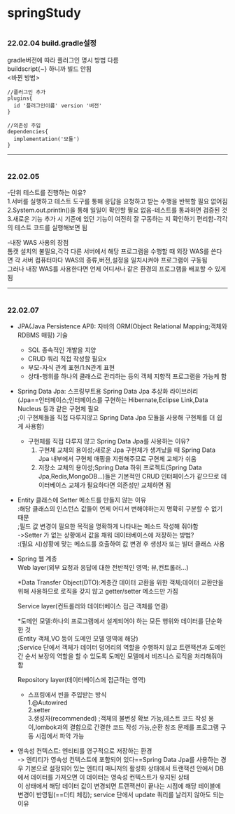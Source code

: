 # springStudy
# <H3> 22.02.04 build.gradle설정  
gradle버전에 따라 플러그인 명시 방법 다름  
buildscript{~} 하니까 빌드 안됨  
<바뀐 방법>
```
//플러그인 추가
plugins{
  id '플러그인이름' version '버전'
}
```
```
//의존성 주입
dependencies{
  implementation('모듈')
}
```
----------------------------------------------------------------------------
# <H3> 22.02.05
-단위 테스트를 진행하는 이유?  
1.서버를 실행하고 테스트 도구를 통해 응답을 요청하고 받는 수행을 반복할 필요 없어짐  
2.System.out.println()을 통해 일일이 확인할 필요 없음-테스트를 통과하면 검증된 것  
3.새로운 기능 추가 시 기존에 있던 기능이 여전히 잘 구동하는 지 확인하기 편리함-각각의 테스트 코드를 실행해보면 됨  
  
-내장 WAS 사용의 장점  
톰캣 설치의 불필요,각각 다른 서버에서 해당 프로그램을 수행할 때 외장 WAS를 쓴다면 각 서버 컴퓨터마다 WAS의 종류,버전,설정을 일치시켜야 프로그램이 구동됨  
그러나 내장 WAS를 사용한다면 언제 어디서나 같은 환경의 프로그램을 배포할 수 있게됨

------------------------------------------------------------------------------
# <H3> 22.02.07  
- JPA(Java Persistence API): 자바의 ORM(Object Relational Mapping;객체와 RDBMS 매핑) 기술
  - SQL 종속적인 개발을 지양  
  - CRUD 쿼리 직접 작성할 필요x  
  - 부모-자식 관계 표현/1:N관계 표현  
  - 상태-행위를 하나의 클래스로 관리하는 등의 객체 지향적 프로그램을 가능케 함  
    
- Spring Data Jpa: 스프링부트용 Spring Data Jpa 추상화 라이브러리  
    (Jpa==인터페이스;인터페이스를 구현하는 Hibernate,Eclipse Link,Data Nucleus 등과 같은 구현체 필요  
                  ;이 구현체들을 직접 다루지않고 Spring Data Jpa 모듈을 사용해 구현체를 더 쉽게 사용함)  
    - 구현체를 직접 다루지 않고 Spring Data Jpa를 사용하는 이유?  
        1. 구현체 교체의 용이성;새로운 Jpa 구현체가 생겨났을 때 Spring Data Jpa 내부에서 구현체 매핑을 지원해주므로 구현체 교체가 쉬움  
        2. 저장소 교체의 용이성;Spring Data 하위 프로젝트(Spring Data Jpa,Redis,MongoDB...)들은 기본적인 CRUD 인터페이스가 같으므로 데이터베이스 교체가 필요하다면 의존성만 교체하면 됨  
  
- Entity 클래스에 Setter 메소드를 만들지 않는 이유  
    :해당 클래스의 인스턴스 값들이 언제 어디서 변해야하는지 명확히 구분할 수 없기 때문  
     ;필드 값 변경이 필요한 목적을 명확하게 나타내는 메소드 작성해 줘야함  
  ->Setter 가 없는 상황에서 값을 채워 데이터베이스에 저장하는 방법?  
    :(필요 시)상황에 맞는 메소드를 호출하여 값 변경 후 생성자 또는 빌더 클래스 사용  
  
- Spring 웹 계층  
  Web layer(외부 요청과 응답에 대한 전반적인 영역; 뷰,컨트롤러...)  
  
  *Data Transfer Object(DTO):계층간 데이터 교환을 위한 객체;데이터 교환만을 위해 사용하므로 로직을 갖지 않고 getter/setter 메소드만 가짐  
  
  Service layer(컨트롤러와 데이터베이스 접근 객체를 연결)  
  
  *도메인 모델:하나의 프로그램에서 설계되어야 하는 모든 행위와 데이터를 단순화한 것  
  (Entity 객체,VO 등이 도메인 모델 영역에 해당)  
  ;Service 단에서 객체가 데이터 덩어리의 역할을 수행하지 않고 트랜잭션과 도메인 간 순서 보장의 역할을 할 수 있도록 도메인 모델에서 비즈니스 로직을 처리해줘야 함  
  
  Repository layer(데이터베이스에 접근하는 영역)  
  
  - 스프링에서 빈을 주입받는 방식  
      1.@Autowired  
      2.setter  
      3.생성자(recommended)
    ;객체의 불변성 확보 가능,테스트 코드 작성 용이,lombok과의 결합으로 간결한 코드 작성 가능,순환 참조 문제를 프로그램 구동 시점에서 파악 가능  
  
- 영속성 컨텍스트: 엔티티를 영구적으로 저장하는 환경  
  -> 엔티티가 영속성 컨텍스트에 포함되어 있다==Spring Data Jpa를 사용하는 경우 기본으로 설정되어 있는 엔티티 매니저의 활성화 상태에서 트랜잭션 안에서 DB에서 데이터를 가져오면 이 데이터는 영속성 컨텍스트가 유지된 상태  
     이 상태에서 해당 데이터 값이 변경되면 트랜잭션이 끝나는 시점에 해당 테이블에 변경이 반영됨(==더티 체킹); service 단에서 update 쿼리를 날리지 않아도 되는 이유  
  
